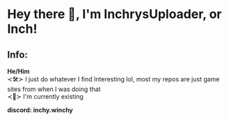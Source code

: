 # Hey there 👋, I'm InchrysUploader, or Inch!
## Info:
<b>He/Him</b><br/>
≺🛠️≻ I just do whatever I find Interesting lol, most my repos are just game sites from when I was doing that<br/>
≺🏫≻ I'm currently existing

<b>discord: inchy.winchy</b>
